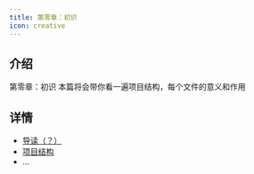 ```yaml
---
title: 第零章：初识
icon: creative
---
```


## 介绍

第零章：初识
本篇将会带你看一遍项目结构，每个文件的意义和作用

## 详情

- [导读（？）](dd.md)
- [项目结构](ls.md)
- ...

